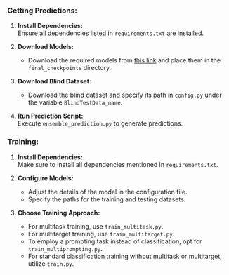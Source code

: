 ### Getting Predictions:

1. **Install Dependencies:**  
   Ensure all dependencies listed in `requirements.txt` are installed.

2. **Download Models:**
   - Download the required models from [this link](https://drive.google.com/drive/folders/11hIM8mR4yffcvoA6zzqV9lCc5tp03CI-?usp=sharing) and place them in the `final_checkpoints` directory.

3. **Download Blind Dataset:**
   - Download the blind dataset and specify its path in `config.py` under the variable `BlindTestData_name`.

4. **Run Prediction Script:**  
   Execute `ensemble_prediction.py` to generate predictions.

### Training:

1. **Install Dependencies:**  
   Make sure to install all dependencies mentioned in `requirements.txt`.

2. **Configure Models:**
   - Adjust the details of the model in the configuration file.
   - Specify the paths for the training and testing datasets.

3. **Choose Training Approach:**
   - For multitask training, use `train_multitask.py`.
   - For multitarget training, use `train_multitarget.py`.
   - To employ a prompting task instead of classification, opt for `train_multiprompting.py`.
   - For standard classification training without multitask or multitarget, utilize `train.py`.
